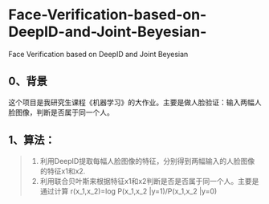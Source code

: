 # Face-Verification-based-on-DeepID-and-Joint-Beyesian-
Face Verification based on DeepID and Joint Beyesian 

## 0、背景

这个项目是我研究生课程《机器学习》的大作业。主要是做人脸验证：输入两幅人脸图像，判断是否属于同一个人。


## 1、算法：
> 1) 利用DeepID提取每幅人脸图像的特征，分别得到两幅输入的人脸图像的特征x1和x2.
> 2) 利用联合贝叶斯来根据特征x1和x2判断是否是否属于同一个人。主要是通过计算
  r(x_1,x_2)=log P(x_1,x_2 |y=1)/P(x_1,x_2 |y=0) 
